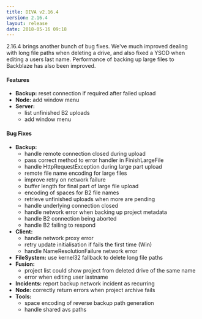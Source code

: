 ```yaml
---
title: DIVA v2.16.4
version: 2.16.4
layout: release
date: 2018-05-16 09:18
---
```


2.16.4 brings another bunch of bug fixes.
We've much improved dealing with long file paths when deleting a drive, and also fixed a YSOD when editing a users last name.
Performance of backing up large files to Backblaze has also been improved.

#### Features

* **Backup:** reset connection if required after failed upload
* **Node:** add window menu
* **Server:**
  * list unfinished B2 uploads
  * add window menu

#### Bug Fixes

* **Backup:**
  * handle remote connection closed during upload
  * pass correct method to error handler in FinishLargeFile
  * handle HttpRequestException during large part upload
  * remote file name encoding for large files
  * improve retry on network failure
  * buffer length for final part of large file upload
  * encoding of spaces for B2 file names
  * retrieve unfinished uploads when more are pending
  * handle underlying connection closed
  * handle network error when backing up project metadata
  * handle B2 connection being aborted
  * handle B2 failing to respond
* **Client:**
  * handle network proxy error
  * retry update initialisation if fails the first time (Win)
  * handle NameResolutionFailure network error
* **FileSystem:** use kernel32 fallback to delete long file paths
* **Fusion:**
  * project list could show project from deleted drive of the same name
  * error when editing user lastname
* **Incidents:** report backup network incident as recurring
* **Node:** correctly return errors when project archive fails
* **Tools:**
  * space encoding of reverse backup path generation
  * handle shared avs paths
